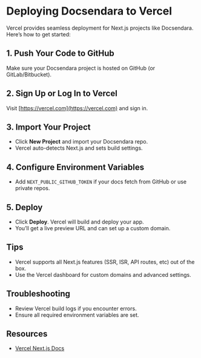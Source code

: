 # Deploying Docsendara to Vercel

Vercel provides seamless deployment for Next.js projects like Docsendara. Here’s how to get started:

## 1. Push Your Code to GitHub
Make sure your Docsendara project is hosted on GitHub (or GitLab/Bitbucket).

## 2. Sign Up or Log In to Vercel
Visit [https://vercel.com](https://vercel.com) and sign in.

## 3. Import Your Project
- Click **New Project** and import your Docsendara repo.
- Vercel auto-detects Next.js and sets build settings.

## 4. Configure Environment Variables
- Add `NEXT_PUBLIC_GITHUB_TOKEN` if your docs fetch from GitHub or use private repos.

## 5. Deploy
- Click **Deploy**. Vercel will build and deploy your app.
- You’ll get a live preview URL and can set up a custom domain.

## Tips
- Vercel supports all Next.js features (SSR, ISR, API routes, etc) out of the box.
- Use the Vercel dashboard for custom domains and advanced settings.

## Troubleshooting
- Review Vercel build logs if you encounter errors.
- Ensure all required environment variables are set.

## Resources
- [Vercel Next.js Docs](https://vercel.com/docs/concepts/frameworks/nextjs)
